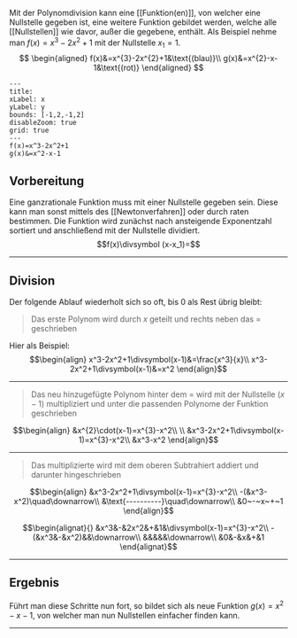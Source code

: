 Mit der Polynomdivision kann eine [[Funktion(en)]], von welcher eine Nullstelle gegeben ist, eine weitere Funktion gebildet werden, welche alle [[Nullstellen]] wie davor, außer die gegebene, enthält.
Als Beispiel nehme man $f\left(x\right)=x^{3}-2x^{2}+1$ mit der Nullstelle $x_1=1$.
$$ \begin{aligned}
f(x)&=x^{3}-2x^{2}+1&\text{(blau)}\\
g(x)&=x^{2}-x-1&\text{(rot)}
\end{aligned} $$

```functionplot
---
title: 
xLabel: x
yLabel: y
bounds: [-1,2,-1,2]
disableZoom: true
grid: true
---
f(x)=x^3-2x^2+1
g(x)&=x^2-x-1
```
## Vorbereitung
Eine ganzrationale Funktion muss mit einer Nullstelle gegeben sein. Diese kann man sonst mittels des [[Newtonverfahren]] oder durch raten bestimmen.
Die Funktion wird zunächst nach ansteigende Exponentzahl sortiert und anschließend mit der Nullstelle dividiert.
$$f(x)\divsymbol (x-x_1)=$$

---
## Division
Der folgende Ablauf wiederholt sich so oft, bis 0 als Rest übrig bleibt:
>Das erste Polynom wird durch $x$ geteilt und rechts neben das $=$ geschrieben

Hier als Beispiel:
$$\begin{align}
x^3-2x^2+1\divsymbol(x-1)&=\frac{x^3}{x}\\
x^3-2x^2+1\divsymbol(x-1)&=x^2
\end{align}$$

---
>Das neu hinzugefügte Polynom hinter dem $=$ wird mit der Nullstelle $(x-1)$ multipliziert und unter die passenden Polynome der Funktion geschrieben

$$\begin{align}
&x^{2}\cdot(x-1)=x^{3}-x^2\\
\\
&x^3-2x^2+1\divsymbol(x-1)=x^{3}-x^2\\
&x^3-x^2
\end{align}$$

---
>Das multiplizierte wird mit dem oberen Subtrahiert addiert und darunter hingeschrieben

$$\begin{align}
&x^3-2x^2+1\divsymbol(x-1)=x^{3}-x^2\\
-(&x^3-x^2)\quad\downarrow\\
&\text{----------}\quad\downarrow\\
&0~-~x~+~1
\end{align}$$

$$\begin{alignat}{}
	&x^3&-&2x^2&+&1&\divsymbol(x-1)=x^{3}-x^2\\
	-(&x^3&-&x^2)&&\downarrow\\
	&&&&&\downarrow\\
	&0&-&x&+&1
\end{alignat}$$

---
## Ergebnis
Führt man diese Schritte nun fort, so bildet sich als neue Funktion $g(x)=x^2-x-1$, von welcher man nun Nullstellen einfacher finden kann.

---